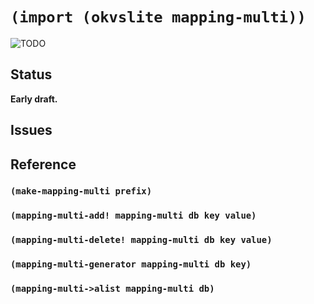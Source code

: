 # `(import (okvslite mapping-multi))`

![TODO](TODO)

## Status

**Early draft.**

## Issues

## Reference

### `(make-mapping-multi prefix)`

### `(mapping-multi-add! mapping-multi db key value)`

### `(mapping-multi-delete! mapping-multi db key value)`

### `(mapping-multi-generator mapping-multi db key)`

### `(mapping-multi->alist mapping-multi db)`
